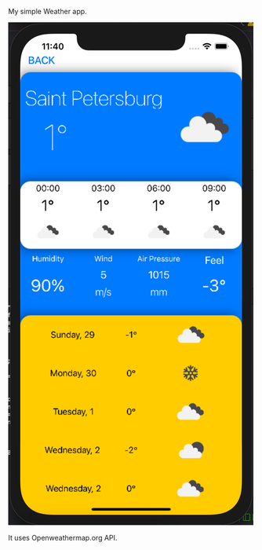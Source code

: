 My simple Weather app.

![alt text](screenshots/mainscreen.png "Main screen of my app")​



It uses Openweathermap.org API.
